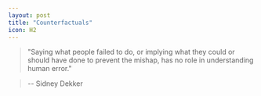```yaml
---
layout: post
title: "Counterfactuals"
icon: H2
---
```


> "Saying what people failed to do, or implying what they could or should have done to prevent the mishap, has no role in understanding human error."

> -- Sidney Dekker

